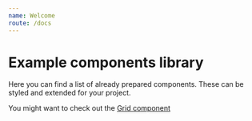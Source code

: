 ```yaml
---
name: Welcome
route: /docs
---
```


# Example components library

Here you can find a list of already prepared components. These can be styled and extended for your project.

You might want to check out the [Grid component](/docs/layout/grid)